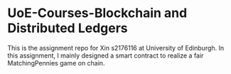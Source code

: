 # UoE-Courses-Blockchain and Distributed Ledgers
This is the assignment repo for Xin s2176116 at University of Edinburgh.
In this assignment, I mainly designed a smart contract to realize a fair MatchingPennies game on chain. 

